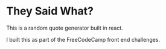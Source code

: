 # They Said What?

This is a random quote generator built in react.

I built this as part of the FreeCodeCamp front end challenges.